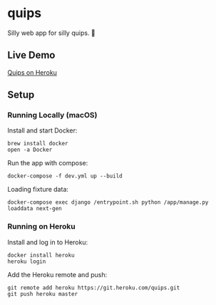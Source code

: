 # quips

Silly web app for silly quips. :tada:

## Live Demo

[Quips on Heroku](https://infinitewarp.herokuapp.com/quips/)

## Setup

### Running Locally (macOS)

Install and start Docker:

    brew install docker
    open -a Docker

Run the app with compose:

    docker-compose -f dev.yml up --build

Loading fixture data:

    docker-compose exec django /entrypoint.sh python /app/manage.py loaddata next-gen

### Running on Heroku

Install and log in to Heroku:

    docker install heroku
    heroku login

Add the Heroku remote and push:

    git remote add heroku https://git.heroku.com/quips.git
    git push heroku master

